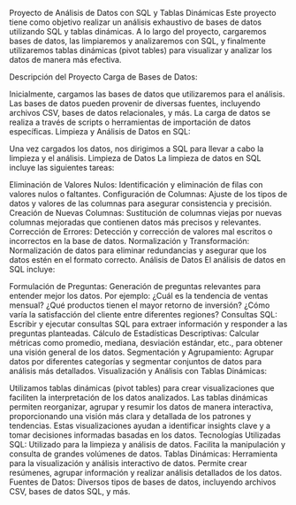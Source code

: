 Proyecto de Análisis de Datos con SQL y Tablas Dinámicas
Este proyecto tiene como objetivo realizar un análisis exhaustivo de bases de datos utilizando SQL y tablas dinámicas. A lo largo del proyecto, cargaremos bases de datos, las limpiaremos y analizaremos con SQL, y finalmente utilizaremos tablas dinámicas (pivot tables) para visualizar y analizar los datos de manera más efectiva.

Descripción del Proyecto
Carga de Bases de Datos:

Inicialmente, cargamos las bases de datos que utilizaremos para el análisis.
Las bases de datos pueden provenir de diversas fuentes, incluyendo archivos CSV, bases de datos relacionales, y más.
La carga de datos se realiza a través de scripts o herramientas de importación de datos específicas.
Limpieza y Análisis de Datos en SQL:

Una vez cargados los datos, nos dirigimos a SQL para llevar a cabo la limpieza y el análisis.
Limpieza de Datos
La limpieza de datos en SQL incluye las siguientes tareas:

Eliminación de Valores Nulos: Identificación y eliminación de filas con valores nulos o faltantes.
Configuración de Columnas: Ajuste de los tipos de datos y valores de las columnas para asegurar consistencia y precisión.
Creación de Nuevas Columnas: Sustitución de columnas viejas por nuevas columnas mejoradas que contienen datos más precisos y relevantes.
Corrección de Errores: Detección y corrección de valores mal escritos o incorrectos en la base de datos.
Normalización y Transformación: Normalización de datos para eliminar redundancias y asegurar que los datos estén en el formato correcto.
Análisis de Datos
El análisis de datos en SQL incluye:

Formulación de Preguntas: Generación de preguntas relevantes para entender mejor los datos. Por ejemplo:
¿Cuál es la tendencia de ventas mensual?
¿Qué productos tienen el mayor retorno de inversión?
¿Cómo varía la satisfacción del cliente entre diferentes regiones?
Consultas SQL: Escribir y ejecutar consultas SQL para extraer información y responder a las preguntas planteadas.
Cálculo de Estadísticas Descriptivas: Calcular métricas como promedio, mediana, desviación estándar, etc., para obtener una visión general de los datos.
Segmentación y Agrupamiento: Agrupar datos por diferentes categorías y segmentar conjuntos de datos para análisis más detallados.
Visualización y Análisis con Tablas Dinámicas:

Utilizamos tablas dinámicas (pivot tables) para crear visualizaciones que faciliten la interpretación de los datos analizados.
Las tablas dinámicas permiten reorganizar, agrupar y resumir los datos de manera interactiva, proporcionando una visión más clara y detallada de los patrones y tendencias.
Estas visualizaciones ayudan a identificar insights clave y a tomar decisiones informadas basadas en los datos.
Tecnologías Utilizadas
SQL: Utilizado para la limpieza y análisis de datos. Facilita la manipulación y consulta de grandes volúmenes de datos.
Tablas Dinámicas: Herramienta para la visualización y análisis interactivo de datos. Permite crear resúmenes, agrupar información y realizar análisis detallados de los datos.
Fuentes de Datos: Diversos tipos de bases de datos, incluyendo archivos CSV, bases de datos SQL, y más.
